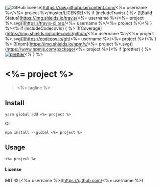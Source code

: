 [![GitHub license](https://img.shields.io/badge/license-MIT-blue.svg)](https://raw.githubusercontent.com/<%= username %>/<%= project %>/master/LICENSE)<% if (includeTravis) { %>
[![Build Status](https://img.shields.io/travis/<%= username %>/<%= project %>.svg)](https://travis-ci.org/<%= username %>/<%= project %>)<% } %><% if (includeCodecovIo) { %>
[![Coverage](https://img.shields.io/codecov/c/github/<%= username %>/<%= project %>.svg)](https://codecov.io/gh/<%= username %>/<%= project %>)<% } %>
[![npm](https://img.shields.io/npm/v/<%= project %>.svg)](https://www.npmjs.com/package/<%= project %>)<% if (prettier) { %>
[![prettier](https://img.shields.io/badge/style-prettier-ff69b4.svg)](https://github.com/prettier/prettier)<% } %>

# <%= project %>

> <%= tagline %>

## Install

```
yarn global add <%= project %>
```

Or

```
npm install --global <%= project %>
```

## Usage

```
<%= project %>
```

#### License

MIT © [<%= username %>](https://github.com/<%= username %>)

